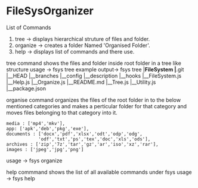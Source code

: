 # FileSysOrganizer
List of Commands
1. tree -> displays hierarchical struture of files and folder.
2. organize -> creates a folder Named 'Organised Folder'.
3. help -> displays list of commands and there use. 

tree command shows the files and folder inside root folder in  a tree like structure
usage -> fsys tree
example output->
fsys tree
        |__FileSystem
                |__.git
                        |__HEAD
                        |__branches
                        |__config
                        |__description
                        |__hooks
                |__FileSystem.js
                |__Help.js
                |__Organize.js
                |__README.md
                |__Tree.js
                |__Utility.js
                |__package.json



organise command organizes the files of the root folder in to the below mentioned categories and makes a perticular folder for that category and moves files belonging to that category into it.

    media : ['mp4','mkv'],
    app: ['apk','deb','pkg','exe'],
    documents : ['docx','pdf','xlsx','odt','odp','odg',
                'odf','txt','ps','tex','doc','xls','ods'],
    archives : ['zip','7z','tar','gz','ar','iso','xz','rar'],
    images : ['jpeg','jpg','png']
usage -> fsys organize


help commmand shows the list of all available commands under fsys
usage -> fsys help 

